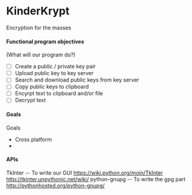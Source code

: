 # KinderKrypt
Encryption for the masses

#### Functional program objectives ####
(What will our program do?)

- [ ] Create a public / private key pair
- [ ] Upload public key to key server
- [ ] Search and download public keys from key server
- [ ] Copy public keys to clipboard
- [ ] Encyrpt text to clipboard and/or file
- [ ] Decrypt text

#### Goals ####
Goals
* Cross platform
* 

#### APIs ####
TkInter -- To write our GUI
https://wiki.python.org/moin/TkInter
http://tkinter.unpythonic.net/wiki/
python-gnupg -- To write the gpg part
http://pythonhosted.org/python-gnupg/

